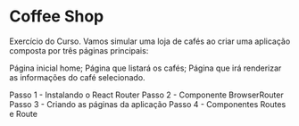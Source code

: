 # Coffee Shop
Exercício do Curso.
Vamos simular uma loja de cafés ao criar uma aplicação composta por três páginas principais:

Página inicial home;
Página que listará os cafés;
Página que irá renderizar as informações do café selecionado.

Passo 1 - Instalando o React Router
Passo 2 - Componente BrowserRouter
Passo 3 - Criando as páginas da aplicação
Passo 4 - Componentes Routes e Route

